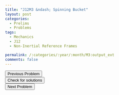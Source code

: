 ```yaml
---
title: "J12M3 &ndash; Spinning Bucket"
layout: post
categories:
  - Prelims
  - Problems
tags:
  - Mechanics
  - J12
  - Non-Inertial Reference Frames

permalink: /:categories/:year/:month/M3:output_ext
comments: false
---
```

<object data="2012J3M.pdf" type="application/pdf" width="100%" height="500"></object>

<div class='navbar'>
	<div float='left'><button onclick="window.location='M2.html'" >Previous Problem</button></div>
	<div float='center'><button onclick="window.location='https://princetonprelim.com/prelim/27/'">Check for solutions</button></div>
	<div float='right'><button onclick="window.location='E1.html'" > Next Problem</button></div>
</div>
